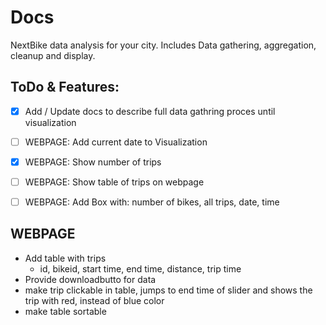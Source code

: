 # Docs

NextBike data analysis for your city.
Includes Data gathering, aggregation, cleanup and display.


## ToDo & Features:
- [X] Add / Update docs to describe full data gathring proces until visualization
- [ ] WEBPAGE: Add current date to Visualization
- [X] WEBPAGE: Show number of trips
- [ ] WEBPAGE: Show table of trips on webpage
- [ ] WEBPAGE: Add Box with: number of bikes, all trips, date, time


## WEBPAGE
- Add table with trips
    - id, bikeid, start time, end time, distance, trip time
- Provide downloadbutto for data
- make trip clickable in table, jumps to end time of slider and shows the trip with red, instead of blue color
- make table sortable
